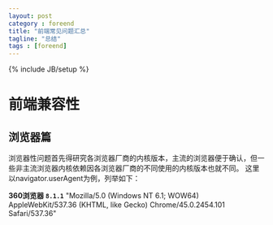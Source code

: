 ```yaml
---
layout: post
category : foreend
title: "前端常见问题汇总"
tagline: "总结"
tags : [foreend]
---
```

{% include JB/setup %}


# 前端兼容性

## 浏览器篇

浏览器性问题首先得研究各浏览器厂商的内核版本，主流的浏览器便于确认，但一些非主流浏览器内核依赖因各浏览器厂商的不同使用的内核版本也就不同。
这里以navigator.userAgent为例，列举如下：

**360浏览器 `8.1.1`**
"Mozilla/5.0 (Windows NT 6.1; WOW64) AppleWebKit/537.36 (KHTML, like Gecko) Chrome/45.0.2454.101 Safari/537.36"
